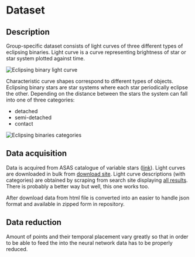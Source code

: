 Dataset
=======

Description
-----------

Group-specific dataset consists of light curves of three different types of eclipsing binaries. 
Light curve is a curve representing brightness of star or star system plotted against time. 

![Eclipsing binary light curve](https://mlnl.net/jg/peripheria/ebs/ex1.png)

Characteristic curve shapes correspond to different types of objects. 
Eclipsing binary stars are star systems where each star periodically eclipse the other. 
Depending on the distance between the stars the system can fall into one of three categories:

- detached
- semi-detached
- contact

![Eclipsing binaries categories](http://lifeng.lamost.org/courses/astrotoday/CHAISSON/AT320/IMAGES/AT20FG21.JPG)

Data acquisition
----------------

Data is acquired from ASAS catalogue of variable stars ([link](http://www.astrouw.edu.pl/asas/?page=main)). Light curves are downloaded in bulk from [download site](http://www.astrouw.edu.pl/asas/?page=download). Light curve descriptions (with categories) are obtained by scraping from search site displaying [all results](http://www.astrouw.edu.pl/asas/?page=show&qty=all). There is probably a better way but well, this one works too.

After download data from html file is converted into an easier to handle json format and available in zipped form in repository.

Data reduction
--------------

Amount of points and their temporal placement vary greatly so that in order to be able to feed the into the neural network data has to be properly reduced.
